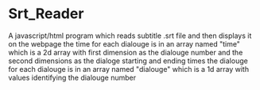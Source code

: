 # Srt_Reader
A javascript/html program which reads subtitle .srt file and then displays it on the webpage
the time for each dialouge is in an array named
"time" 
which is a 2d array with first dimension as the dialouge number and the second dimensions as the dialoge starting and ending times
the dialouge for each dialouge is in an array named
"dialouge"
which is a 1d array with values identifying the dialouge number